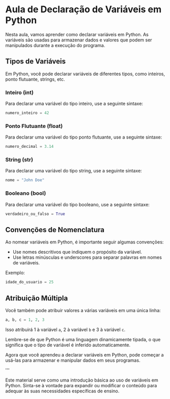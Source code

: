 # Aula de Declaração de Variáveis em Python

Nesta aula, vamos aprender como declarar variáveis em Python. As variáveis são usadas para armazenar dados e valores que podem ser manipulados durante a execução do programa.

## Tipos de Variáveis

Em Python, você pode declarar variáveis de diferentes tipos, como inteiros, ponto flutuante, strings, etc.

### Inteiro (int)

Para declarar uma variável do tipo inteiro, use a seguinte sintaxe:

```python
numero_inteiro = 42
```

### Ponto Flutuante (float)

Para declarar uma variável do tipo ponto flutuante, use a seguinte sintaxe:

```python
numero_decimal = 3.14
```

### String (str)

Para declarar uma variável do tipo string, use a seguinte sintaxe:

```python
nome = "John Doe"
```

### Booleano (bool)

Para declarar uma variável do tipo booleano, use a seguinte sintaxe:

```python
verdadeiro_ou_falso = True
```

## Convenções de Nomenclatura

Ao nomear variáveis em Python, é importante seguir algumas convenções:

- Use nomes descritivos que indiquem o propósito da variável.
- Use letras minúsculas e underscores para separar palavras em nomes de variáveis.

Exemplo:

```python
idade_do_usuario = 25
```

## Atribuição Múltipla

Você também pode atribuir valores a várias variáveis em uma única linha:

```python
a, b, c = 1, 2, 3
```

Isso atribuirá 1 à variável `a`, 2 à variável `b` e 3 à variável `c`.

Lembre-se de que Python é uma linguagem dinamicamente tipada, o que significa que o tipo de variável é inferido automaticamente.

Agora que você aprendeu a declarar variáveis em Python, pode começar a usá-las para armazenar e manipular dados em seus programas.

'''

Este material serve como uma introdução básica ao uso de variáveis em Python. Sinta-se à vontade para expandir ou modificar o conteúdo para adequar às suas necessidades específicas de ensino.
